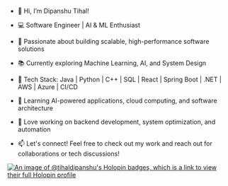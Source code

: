 - 👋 Hi, I’m Dipanshu Tihal!
- 💻 Software Engineer | AI & ML Enthusiast
- 🚀 Passionate about building scalable, high-performance software solutions
- 📚 Currently exploring Machine Learning, AI, and System Design
  
- 🔧 Tech Stack: Java | Python | C++ | SQL | React | Spring Boot | .NET | AWS | Azure | CI/CD
- 🌱 Learning AI-powered applications, cloud computing, and software architecture
- 📌 Love working on backend development, system optimization, and automation
  
- 📫 Let's connect! Feel free to check out my work and reach out for collaborations or tech discussions!


[![An image of @tihaldipanshu's Holopin badges, which is a link to view their full Holopin profile](https://holopin.me/tihaldipanshu)](https://holopin.io/@tihaldipanshu)
<!---
tihal-dipanshu/tihal-dipanshu is a ✨ special ✨ repository because its `README.md` (this file) appears on your GitHub profile.
You can click the Preview link to take a look at your changes.
--->




